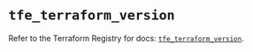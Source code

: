 # `tfe_terraform_version`

Refer to the Terraform Registry for docs: [`tfe_terraform_version`](https://registry.terraform.io/providers/hashicorp/tfe/0.68.1/docs/resources/terraform_version).
